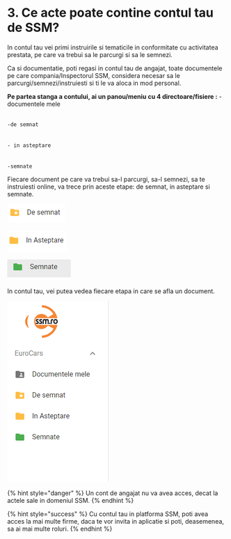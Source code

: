 # 3. Ce acte poate contine contul tau de SSM?

####  

In contul tau vei primi instruirile si tematicile in conformitate cu activitatea prestata, pe care va trebui sa le parcurgi si sa le semnezi.

Ca si documentatie, poti regasi in contul tau de angajat, toate documentele pe care compania/Inspectorul SSM,  considera necesar sa le parcurgi/semnezi/instruiesti si ti le va aloca in  mod personal.

**Pe partea stanga a contului, ai un panou/meniu cu 4 directoare/fisiere :**   - documentele mele

                                                                                                                                      -de semnat

                                                                                                                                      - in asteptare

                                                                                                                                       -semnate

Fiecare document pe care va trebui sa-l parcurgi, sa-l semnezi, sa te instruiesti online, va trece prin aceste etape: de semnat, in asteptare si semnate.

![Acte pe care trebuie sa le semnezi](../.gitbook/assets/image%20%2882%29.png)

![Acte care urmeaza sa fie semnate de catre tine](../.gitbook/assets/image%20%2872%29.png)

![Acte pe care le-ai semnat](../.gitbook/assets/image%20%2831%29.png)



In contul tau, vei putea vedea fiecare etapa in care se afla un document.

![](../.gitbook/assets/image%20%2850%29.png)



 

{% hint style="danger" %}
Un cont de angajat nu va avea acces, decat la actele sale in domeniul SSM.
{% endhint %}



{% hint style="success" %}
Cu contul tau in platforma SSM, poti avea acces la mai multe firme, daca te vor invita in aplicatie si poti, deasemenea, sa ai mai multe roluri. 
{% endhint %}







